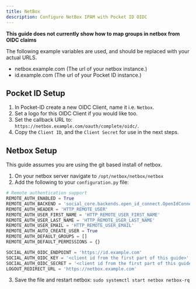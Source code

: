 ```yaml
---
title: NetBox
description: Configure NetBox IPAM with Pocket ID OIDC
---
```


**This guide does not currently show how to map groups in netbox from OIDC claims**

The following example variables are used, and should be replaced with your actual URLS.

- netbox.example.com (The url of your netbox instance.)
- id.example.com (The url of your Pocket ID instance.)

## Pocket ID Setup

1. In Pocket-ID create a new OIDC Client, name it i.e. `Netbox`.
2. Set a logo for this OIDC Client if you would like too.
3. Set the callback URL to: `https://netbox.example.com/oauth/complete/oidc/`.
4. Copy the `Client ID`, and the `Client Secret` for use in the next steps.

## Netbox Setup

This guide assumes you are using the git based install of netbox.

1. On your netbox server navigate to `/opt/netbox/netbox/netbox`
2. Add the following to your `configuration.py` file:

```python
# Remote authentication support
REMOTE_AUTH_ENABLED = True
REMOTE_AUTH_BACKEND = 'social_core.backends.open_id_connect.OpenIdConnectAuth'
REMOTE_AUTH_HEADER = 'HTTP_REMOTE_USER'
REMOTE_AUTH_USER_FIRST_NAME = 'HTTP_REMOTE_USER_FIRST_NAME'
REMOTE_AUTH_USER_LAST_NAME = 'HTTP_REMOTE_USER_LAST_NAME'
REMOTE_AUTH_USER_EMAIL = 'HTTP_REMOTE_USER_EMAIL'
REMOTE_AUTH_AUTO_CREATE_USER = True
REMOTE_AUTH_DEFAULT_GROUPS = []
REMOTE_AUTH_DEFAULT_PERMISSIONS = {}

SOCIAL_AUTH_OIDC_ENDPOINT = 'https://id.example.com'
SOCIAL_AUTH_OIDC_KEY = '<client id from the first part of this guide>'
SOCIAL_AUTH_OIDC_SECRET = '<client id from the first part of this guide>'
LOGOUT_REDIRECT_URL = 'https://netbox.example.com'
```

3. Save the file and restart netbox: `sudo systemctl start netbox netbox-rq`
